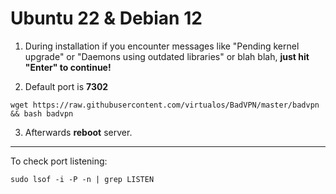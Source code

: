 # Ubuntu 22 & Debian 12
1. During installation if you encounter messages like "Pending kernel upgrade" or "Daemons using outdated libraries" or blah blah, **just hit "Enter" to continue!**

2. Default port is **7302**
```shell
wget https://raw.githubusercontent.com/virtualos/BadVPN/master/badvpn && bash badvpn
```
3. Afterwards **reboot** server.
_____________________________________________
To check port listening:
```shell
sudo lsof -i -P -n | grep LISTEN
```
